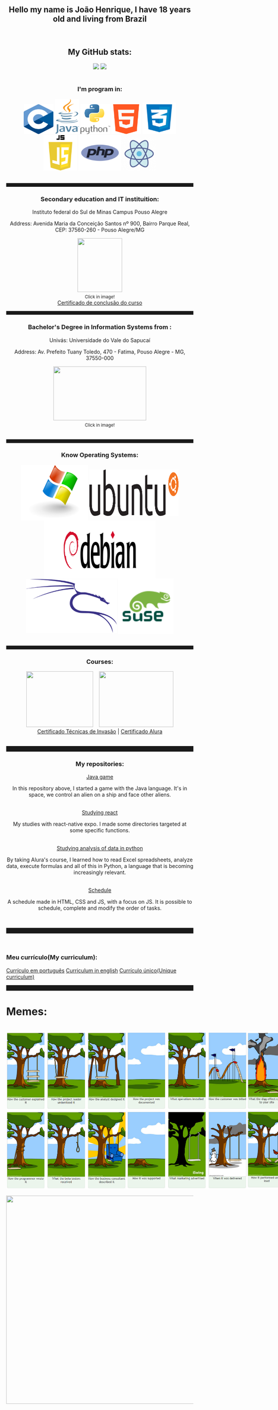 <html>
  <body>
    <div align="center">
      <h2>Hello my name is João Henrique, I have 18 years old and living from Brazil</h2>
      <br>
      <h2>My GitHub stats:</h2>
      <div align="center">
        <img src="https://github-readme-stats.vercel.app/api?username=kirigaya7447&show_icons=true&count_private=true&theme=synthwave">
        <img src="https://github-readme-stats.vercel.app/api/top-langs/?username=kirigaya7447&layout=donut&theme=synthwave">
      </div>
      <br>
      <h3>I'm program in:</h3>
      <img id="cLang" height="80px" width="80px" src="https://raw.githubusercontent.com/kirigaya7447/kirigaya7447/main/Images/Languages/c_language.png">
      <img id="java" height="95px" width="65px" src="https://raw.githubusercontent.com/kirigaya7447/kirigaya7447/main/Images/Languages/java.png">
      <img id="python" height="80px" width="80px" src="https://raw.githubusercontent.com/kirigaya7447/kirigaya7447/main/Images/Languages/python.png">
      <img id="html" height="80px" width="80px" src="https://raw.githubusercontent.com/kirigaya7447/kirigaya7447/main/Images/Languages/html.png">
      <img id="css" height="85px" width="90px" src="https://raw.githubusercontent.com/kirigaya7447/kirigaya7447/main/Images/Languages/css.png">
      <img id="js" height="95px" width="90px" src="https://raw.githubusercontent.com/kirigaya7447/kirigaya7447/main/Images/Languages/javascript.png">
      <img id="php" height="95px" width="115px" src="https://raw.githubusercontent.com/kirigaya7447/kirigaya7447/main/Images/Languages/php.png">
      <img id="react" height="90px" width="90px" src="https://raw.githubusercontent.com/kirigaya7447/kirigaya7447/main/Images/Languages/react_js.png">
    </div>
    <br>
    <div align="center">
      <hr style="height: 10px; color: grey;">
      <h3>Secondary education and IT instituition:</h3>
      <p>Instituto federal do Sul de Minas Campus Pouso Alegre</p>
      <p>Address: Avenida Maria da Conceição Santos nº 900, Bairro Parque Real, CEP: 37560-260 - Pouso Alegre/MG</p>
      <a href="https://goo.gl/maps/jFsxvNYMjxMhyHGV9" target="_blank">
        <img height="145px" width="120px" src="https://portal.poa.ifsuldeminas.edu.br/images/2018/Agosto/22/IFSULDEMINAS_Pouso-Alegre-aplica%C3%A7%C3%B5es-verticais.png">       </a>
      <br>
      <small>Click in image!</small>
      <br>
      <a href="https://drive.google.com/file/d/1mEhxyOenGh1ED5SiVuqYzBvyv7VCjqqM/view?usp=sharing">Certificado de conclusão do curso</a>
    </div>
    <div align="center">
      <hr style="height: 10px; color: grey;">
      <h3>Bachelor's Degree in Information Systems from :</h3>
      <p>Univás: Universidade do Vale do Sapucaí</p>
      <p>Address: Av. Prefeito Tuany Toledo, 470 - Fatima, Pouso Alegre - MG, 37550-000</p>
      <a href="https://maps.app.goo.gl/sFEmr3tRCSxS3F7b7" target="_blank">
        <img height="145px" width="250px" src="https://upload.wikimedia.org/wikipedia/commons/1/19/Univas_Logo_2015.jpg">       
      </a>
      <br>
      <small>Click in image!</small>
      <br>
    </div>
    <br>
    <hr style="height: 10px; color: grey;">
    <div align="center">
      <h3>Know Operating Systems:</h3>
      <img id="windows" align="center" height="150px" width="180px" src="https://raw.githubusercontent.com/kirigaya7447/kirigaya7447/main/Images/Systems/windows.png">
      <img id="ubuntu" align="center" height="125px" width="240px" src="https://raw.githubusercontent.com/kirigaya7447/kirigaya7447/main/Images/Systems/ubuntu.png">
      <img id="debian" align="center" height="155px" width="300px" src="https://raw.githubusercontent.com/kirigaya7447/kirigaya7447/main/Images/Systems/debian.png">
      <img id="kali" align="center" height="145px" width="245px" src="https://raw.githubusercontent.com/kirigaya7447/kirigaya7447/main/Images/Systems/kali.png">
      <img id="suse" align="center" height="150px" width="150px" src="https://raw.githubusercontent.com/kirigaya7447/kirigaya7447/main/Images/Systems/open_suse.png">
    </div>
    <br>
    <hr style="height: 10px; color: grey;">
    <div align="center">
      <h3>Courses:</h3>
      <div>
        <div id="imagens" align="center">
          <img id="tdi" height="150px" width="180px" src="https://pbs.twimg.com/media/B-XgsHPIcAAIPXo.jpg">
          <span>&nbsp;&nbsp;</span>
          <img class="alura" height="150px" width="200px" src="https://www.tramparonline.com/wp-content/uploads/2023/03/alura.png">
        </div>
        <div id="links" align="center">
        <a href="https://drive.google.com/file/d/10YpK-fQ3LxSSWr8rDLjqbs4hmEOlFP7z/view?usp=sharing">Certificado Técnicas de Invasão</a>
        |
        <a href="https://drive.google.com/file/d/1X8mHs_1M0cgmj3tl9vL1S0MAxvKVGc74/view?usp=sharing">Certificado Alura</a>
        </div>
      </div>
    </div>
    <br>
    <hr style="height: 15px; color=grey;">
    <div align="center">
      <h3>My repositories:</h3>
      <a href="https://github.com/kirigaya7447/Game-in-java">Java game</a>
      <p>In this repository above, I started a game with the Java language. It's in space, we control an alien on a ship and face other aliens.</p>
      <br>
      <a href="https://github.com/kirigaya7447/react-native">Studying react</a>
      <p>My studies with react-native expo. I made some directories targeted at some specific functions.</p>
      <br>
      <a href="https://github.com/kirigaya7447/intensivo-python">Studying analysis of data in python</a>
      <p>By taking Alura's course, I learned how to read Excel spreadsheets, analyze data, execute formulas and all of this in Python, a language that is becoming increasingly relevant.</p>
      <br>
      <a href="https://github.com/kirigaya7447/Agenda">Schedule</a>
      <p>A schedule made in HTML, CSS and JS, with a focus on JS. It is possible to schedule, complete and modify the order of tasks.</p>
    </div>
    <br>
    <hr style="height: 15px; color: grey;">
    <br>
    <h3>Meu currículo(My curriculum):</h3>
    <a href="https://docs.google.com/document/d/1YZe37h4YuNWH4la8Vaiuub2pnA_vJCcbQIjDwCwFwWw/edit?usp=sharing">Currículo em português</a>
    <a href="https://docs.google.com/document/d/1Ng4f1Ns9wBsTCZKY0Rrxe6ND7RgpZLaVSjmpXj8iIfY/edit?usp=sharing">Curriculum in english</a>
    <a href="https://docs.google.com/document/d/1HYSDqP9GIMm1zW0kQB2EQ_L0EN6P04zB3lWiP1x9FVk/edit?usp=sharing">Currículo único(Unique curriculum)</a>
    <br>
    <hr style="height: 15px; color: grey;">
    <h1>Memes:</h1>
    <br>
    <div align="center" style="display: flex; align-items: stretch;">
      <img height="425px" width="325px" style="float: left;" src="https://raw.githubusercontent.com/kirigaya7447/kirigaya7447/main/Images/Memes/memecartoon_1.png">
      <img height="425px" width="325px" style="float: left;" src="https://raw.githubusercontent.com/kirigaya7447/kirigaya7447/main/Images/Memes/memecartoon_2.png">
      <img height="425px" width="325px" style="float: left;" src="https://raw.githubusercontent.com/kirigaya7447/kirigaya7447/main/Images/Memes/memecartoon_3.png">
    </div>
    <br>
    <div align="center">
      <img height="560px" width="560px" src="https://media.tenor.com/RP_qoKH85xgAAAAM/the-rock-sus-the-rock-meme.gif">
    </div>
  </body>
</html>
